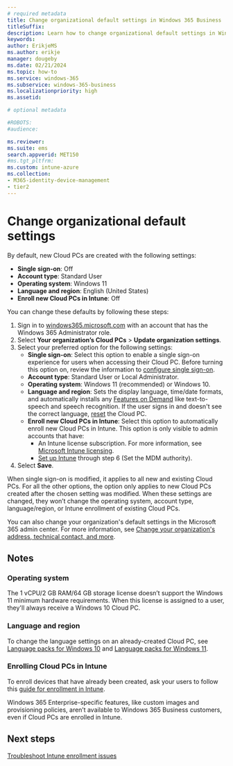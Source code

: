 ```yaml
---
# required metadata
title: Change organizational default settings in Windows 365 Business
titleSuffix:
description: Learn how to change organizational default settings in Windows 365 Business
keywords:
author: ErikjeMS  
ms.author: erikje
manager: dougeby
ms.date: 02/21/2024
ms.topic: how-to
ms.service: windows-365
ms.subservice: windows-365-business
ms.localizationpriority: high
ms.assetid: 

# optional metadata

#ROBOTS:
#audience:

ms.reviewer: 
ms.suite: ems
search.appverid: MET150
#ms.tgt_pltfrm:
ms.custom: intune-azure
ms.collection:
- M365-identity-device-management
- tier2
---
```


# Change organizational default settings

By default, new Cloud PCs are created with the following settings:

- **Single sign-on**: Off
- **Account type**: Standard User
- **Operating system**: Windows 11
- **Language and region**: English (United States)
- **Enroll new Cloud PCs in Intune**: Off

You can change these defaults by following these steps:

1. Sign in to [windows365.microsoft.com](https://windows365.microsoft.com) with an account that has the Windows 365 Administrator role.
2. Select **Your organization’s Cloud PCs** > **Update organization settings**.
3. Select your preferred option for the following settings:
    - **Single sign-on**: Select this option to enable a single sign-on experience for users when accessing their Cloud PC. Before turning this option on, review the information to [configure single sign-on](configure-single-sign-on.md).
    - **Account type**: Standard User or Local Administrator.
    - **Operating system**: Windows 11 (recommended) or Windows 10.
    - **Language and region**: Sets the display language, time/date formats, and automatically installs any [Features on Demand](/windows-hardware/manufacture/desktop/features-on-demand-language-fod) like text-to-speech and speech recognition. If the user signs in and doesn't see the correct language, [reset](remotely-manage-business-cloud-pcs.md) the Cloud PC.
    - **Enroll new Cloud PCs in Intune**: Select this option to automatically enroll new Cloud PCs in Intune. This option is only visible to admin accounts that have:
        - An Intune license subscription. For more information, see [Microsoft Intune licensing]( /mem/intune/fundamentals/licenses).
        - [Set up Intune](/mem/intune-service/fundamentals/setup-steps) through step 6 (Set the MDM authority).
4. Select **Save**.

When single sign-on is modified, it applies to all new and existing Cloud PCs. For all the other options, the option only applies to new Cloud PCs created after the chosen setting was modified. When these settings are changed, they won’t change the operating system, account type, language/region, or Intune enrollment of existing Cloud PCs.

You can also change your organization's default settings in the Microsoft 365 admin center. For more information, see [Change your organization's address, technical contact, and more](/microsoft-365/admin/manage/change-address-contact-and-more).

## Notes

### Operating system

The 1 vCPU/2 GB RAM/64 GB storage license doesn’t support the Windows 11 minimum hardware requirements. When this license is assigned to a user, they'll always receive a Windows 10 Cloud PC.

### Language and region

To change the language settings on an already-created Cloud PC, see [Language packs for Windows 10](https://support.microsoft.com/windows/language-packs-for-windows-a5094319-a92d-18de-5b53-1cfc697cfca8#WindowsVersion=Windows_10) and [Language packs for Windows 11](https://support.microsoft.com/windows/language-packs-for-windows-a5094319-a92d-18de-5b53-1cfc697cfca8#WindowsVersion=Windows_11).

### Enrolling Cloud PCs in Intune

To enroll devices that have already been created, ask your users to follow this [guide for enrollment in Intune](/mem/intune-service/enrollment/quickstart-enroll-windows-device).

Windows 365 Enterprise-specific features, like custom images and provisioning policies, aren’t available to Windows 365 Business customers, even if Cloud PCs are enrolled in Intune.  

## Next steps

[Troubleshoot Intune enrollment issues](troubleshoot-windows-365-business.md)
